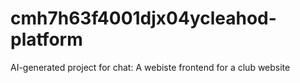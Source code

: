 # cmh7h63f4001djx04ycleahod-platform
AI-generated project for chat: A webiste frontend for a club website
